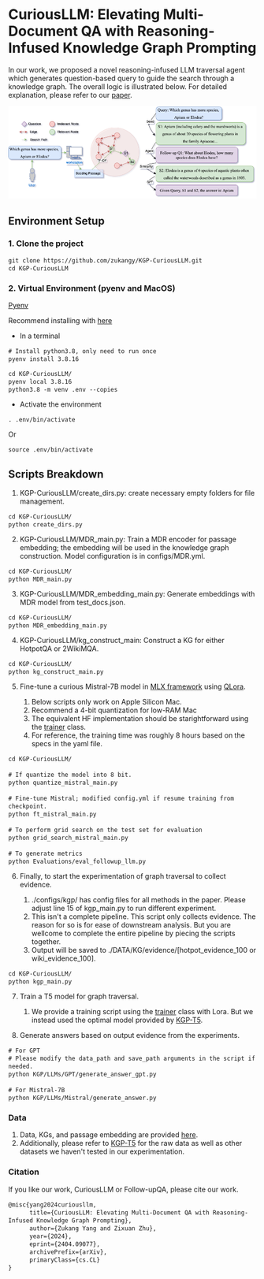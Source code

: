 # CuriousLLM: Elevating Multi-Document QA with Reasoning-Infused Knowledge Graph Prompting

In our work, we proposed a novel reasoning-infused LLM traversal agent which generates question-based query to guide the search through a knowledge graph. The overall logic is illustrated below. For detailed explanation, please refer to our [paper]().

![Flowchart](/images/workflow.png)

## Environment Setup
### 1. Clone the project
```
git clone https://github.com/zukangy/KGP-CuriousLLM.git
cd KGP-CuriousLLM
```

### 2. Virtual Environment (pyenv and MacOS)

[Pyenv](https://github.com/pyenv/pyenv)

Recommend installing with [here](https://github.com/pyenv/pyenv?tab=readme-ov-file#basic-github-checkout)

* In a terminal

```
# Install python3.8, only need to run once
pyenv install 3.8.16
```

```
cd KGP-CuriousLLM/
pyenv local 3.8.16
python3.8 -m venv .env --copies
```
* Activate the environment
```
. .env/bin/activate
```
Or
```
source .env/bin/activate
```

## Scripts Breakdown
1) KGP-CuriousLLM/create_dirs.py: create necessary empty folders for file management.
```
cd KGP-CuriousLLM/
python create_dirs.py
```
2) KGP-CuriousLLM/MDR_main.py: Train a MDR encoder for passage embedding; the embedding will be used in the knowledge graph construction. Model configuration is in configs/MDR.yml.
```
cd KGP-CuriousLLM/
python MDR_main.py
```
3) KGP-CuriousLLM/MDR_embedding_main.py: Generate embeddings with MDR model from test_docs.json.
```
cd KGP-CuriousLLM/
python MDR_embedding_main.py
```
4) KGP-CuriousLLM/kg_construct_main: Construct a KG for either HotpotQA or 2WikiMQA.
```
cd KGP-CuriousLLM/
python kg_construct_main.py
```
5) Fine-tune a curious Mistral-7B model in [MLX framework](https://github.com/ml-explore/mlx) using [QLora](https://github.com/ml-explore/mlx-examples/tree/main/lora).

    1) Below scripts only work on Apple Silicon Mac. 
    2) Recommend a 4-bit quantization for low-RAM Mac
    3) The equivalent HF implementation should be starightforward using the [trainer](https://huggingface.co/docs/transformers/main_classes/trainer) class. 
    4) For reference, the training time was roughly 8 hours based on the specs in the yaml file. 
```
cd KGP-CuriousLLM/

# If quantize the model into 8 bit.
python quantize_mistral_main.py

# Fine-tune Mistral; modified config.yml if resume training from checkpoint.
python ft_mistral_main.py

# To perform grid search on the test set for evaluation
python grid_search_mistral_main.py

# To generate metrics
python Evaluations/eval_followup_llm.py
``` 

6) Finally, to start the experimentation of graph traversal to collect evidence.

    1. ./configs/kgp/ has config files for all methods in the paper. Please adjust line 15 of kgp_main.py to run different experiment.  
    2. This isn't a complete pipeline. This script only collects evidence. The reason for so is for ease of downstream analysis. But you are wellcome to complete the entire pipeline by piecing the scripts together. 
    3. Output will be saved to ./DATA/KG/evidence/[hotpot_evidence_100 or wiki_evidence_100].
```
cd KGP-CuriousLLM/
python kgp_main.py
```

7) Train a T5 model for graph traversal. 

    1. We provide a training script using the [trainer](https://huggingface.co/docs/transformers/main_classes/trainer) class with Lora. But we instead used the optimal model provided by [KGP-T5](https://github.com/YuWVandy/KG-LLM-MDQA). 

8) Generate answers based on output evidence from the experiments. 
```
# For GPT
# Please modify the data_path and save_path arguments in the script if needed. 
python KGP/LLMs/GPT/generate_answer_gpt.py

# For Mistral-7B
python KGP/LLMs/Mistral/generate_answer.py
```

### Data
1. Data, KGs, and passage embedding are provided [here](https://drive.google.com/drive/folders/1sdgi9g5uuXARsLzveDwoeoi4xKf0eg4V?usp=sharing).
2. Additionally, please refer to [KGP-T5](https://github.com/YuWVandy/KG-LLM-MDQA) for the raw data as well as other datasets we haven't tested in our experimentation.



### Citation
If you like our work, CuriousLLM or Follow-upQA, please cite our work.
```
@misc{yang2024curiousllm,
      title={CuriousLLM: Elevating Multi-Document QA with Reasoning-Infused Knowledge Graph Prompting}, 
      author={Zukang Yang and Zixuan Zhu},
      year={2024},
      eprint={2404.09077},
      archivePrefix={arXiv},
      primaryClass={cs.CL}
}
```